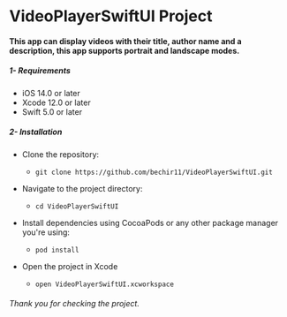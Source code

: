 

# VideoPlayerSwiftUI Project

#### This app can display videos with their title, author name and a description, this app supports portrait and landscape modes.

##### 1- Requirements

- iOS 14.0 or later
- Xcode 12.0 or later
- Swift 5.0 or later

##### 2- Installation

- Clone the repository:
  - `git clone https://github.com/bechir11/VideoPlayerSwiftUI.git`

- Navigate to the project directory:
  - `cd VideoPlayerSwiftUI`

- Install dependencies using CocoaPods or any other package manager you're using:
  - `pod install`

- Open the project in Xcode
  - `open VideoPlayerSwiftUI.xcworkspace`

###### Thank you for checking the project.
